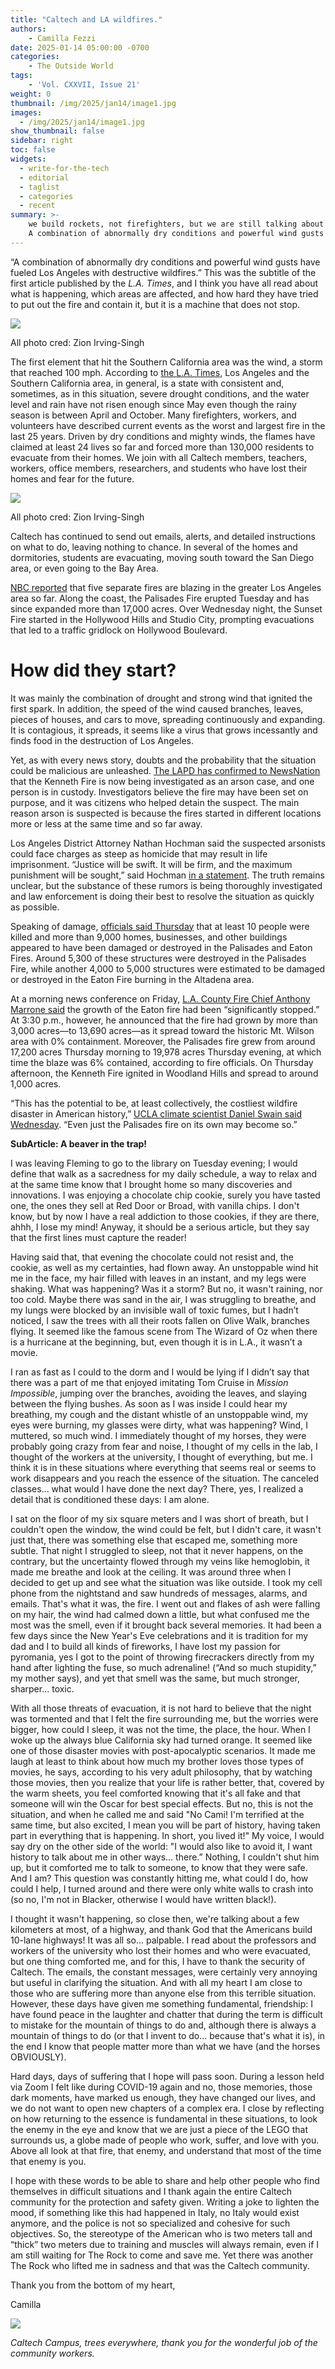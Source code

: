 ```yaml
---
title: "Caltech and LA wildfires."
authors: 
    - Camilla Fezzi
date: 2025-01-14 05:00:00 -0700
categories:
    - The Outside World
tags:
    - 'Vol. CXXVII, Issue 21'
weight: 0
thumbnail: /img/2025/jan14/image1.jpg
images:
  - /img/2025/jan14/image1.jpg
show_thumbnail: false
sidebar: right
toc: false
widgets:
  - write-for-the-tech
  - editorial
  - taglist
  - categories
  - recent
summary: >-
    we build rockets, not firefighters, but we are still talking about fire…right? 
    A combination of abnormally dry conditions and powerful wind gusts have fueled Los Angeles with destructive wildfires.” This was the subtitle of the first article published by the *L.A. Times*, and I think you have all read about what is happening, which areas are affected, and how hard they have tried to put out the fire and contain it, but it is a machine that does not stop.
---
```


 “A combination of abnormally dry conditions and powerful wind gusts have fueled Los Angeles with destructive wildfires.” This was the subtitle of the first article published by the *L.A. Times*, and I think you have all read about what is happening, which areas are affected, and how hard they have tried to put out the fire and contain it, but it is a machine that does not stop.

 ![](/img/2025/jan14/image1.jpg)

All photo cred: Zion Irving-Singh

The first element that hit the Southern California area was the wind, a storm that reached 100 mph. According to [the L.A. Times](https://www.latimes.com/environment/story/2025-01-13/could-brush-clearance-have-helped-slow-the-spread-of-the-palisades-fire), Los Angeles and the Southern California area, in general, is a state with consistent and, sometimes, as in this situation, severe drought conditions, and the water level and rain have not risen enough since May even though the rainy season is between April and October. Many firefighters, workers, and volunteers have described current events as the worst and largest fire in the last 25 years. Driven by dry conditions and mighty winds, the flames have claimed at least 24 lives so far and forced more than 130,000 residents to evacuate from their homes. We join with all Caltech members, teachers, workers, office members, researchers, and students who have lost their homes and fear for the future.



![](/img/2025/jan14/image7.jpg)

All photo cred: Zion Irving-Singh

Caltech has continued to send out emails, alerts, and detailed instructions on what to do, leaving nothing to chance. In several of the homes and dormitories, students are evacuating, moving south toward the San Diego area, or even going to the Bay Area.

[NBC reported](https://www.nbclosangeles.com/news/business/money-report/los-angeles-wildfires-could-be-costliest-blaze-in-u-s-history/3599913/) that five separate fires are blazing in the greater Los Angeles area so far. Along the coast, the Palisades Fire erupted Tuesday and has since expanded more than 17,000 acres. Over Wednesday night, the Sunset Fire started in the Hollywood Hills and Studio City, prompting evacuations that led to a traffic gridlock on Hollywood Boulevard.


# How did they start?

It was mainly the combination of drought and strong wind that ignited the first spark. In addition, the speed of the wind caused branches, leaves, pieces of houses, and cars to move, spreading continuously and expanding. It is contagious, it spreads, it seems like a virus that grows incessantly and finds food in the destruction of Los Angeles.

Yet, as with every news story, doubts and the probability that the situation could be malicious are unleashed. [The LAPD has confirmed to NewsNation](https://www.newsnationnow.com/your-morning/your-morning-arson-arrest-kenneth-fire/) that the Kenneth Fire is now being investigated as an arson case, and one person is in custody. Investigators believe the fire may have been set on purpose, and it was citizens who helped detain the suspect. The main reason arson is suspected is because the fires started in different locations more or less at the same time and so far away. 

Los Angeles District Attorney Nathan Hochman said the suspected arsonists could face charges as steep as homicide that may result in life imprisonment. “Justice will be swift. It will be firm, and the maximum punishment will be sought,” said Hochman [in a statement](https://lacounty.gov/2025/01/08/statement-from-los-angeles-county-district-attorney-nathan-hochman-on-the-los-angeles-county-fires/). The truth remains unclear, but the substance of these rumors is being thoroughly investigated and law enforcement is doing their best to resolve the situation as quickly as possible.

Speaking of damage, [officials said Thursday](https://www.washingtonpost.com/weather/interactive/2025/los-angeles-fires-palisades-eaton/) that at least 10 people were killed and more than 9,000 homes, businesses, and other buildings appeared to have been damaged or destroyed in the Palisades and Eaton Fires. Around 5,300 of these structures were destroyed in the Palisades Fire, while another 4,000 to 5,000 structures were estimated to be damaged or destroyed in the Eaton Fire burning in the Altadena area.

At a morning news conference on Friday, [L.A. County Fire Chief Anthony Marrone said](https://www.washingtonpost.com/weather/2025/01/09/california-fires-palisades-eaton-los-angeles-updates/) the growth of the Eaton fire had been “significantly stopped.” At 3:30 p.m., however, he announced that the fire had grown by more than 3,000 acres—to 13,690 acres—as it spread toward the historic Mt. Wilson area with 0% containment. Moreover, the Palisades fire grew from around 17,200 acres Thursday morning to 19,978 acres Thursday evening, at which time the blaze was 6% contained, according to fire officials. On Thursday afternoon, the Kenneth Fire ignited in Woodland Hills and spread to around 1,000 acres.

“This has the potential to be, at least collectively, the costliest wildfire disaster in American history,” [UCLA climate scientist Daniel Swain said Wednesday](https://www.snexplores.org/article/why-is-los-angeles-burning-wildfire#:~:text=%E2%80%9CThis%20has%20the%20potential%20to,its%20own%20may%20become%20so.%E2%80%9D). “Even just the Palisades fire on its own may become so.”

**SubArticle: A beaver in the trap!**

I was leaving Fleming to go to the library on Tuesday evening; I would define that walk as a sacredness for my daily schedule, a way to relax and at the same time know that I brought home so many discoveries and innovations. I was enjoying a chocolate chip cookie, surely you have tasted one, the ones they sell at Red Door or Broad, with vanilla chips. I don't know, but by now I have a real addiction to those cookies, if they are there, ahhh, I lose my mind! Anyway, it should be a serious article, but they say that the first lines must capture the reader!

Having said that, that evening the chocolate could not resist and, the cookie, as well as my certainties, had flown away. An unstoppable wind hit me in the face, my hair filled with leaves in an instant, and my legs were shaking. What was happening? Was it a storm? But no, it wasn't raining, nor too cold. Maybe there was sand in the air, I was struggling to breathe, and my lungs were blocked by an invisible wall of toxic fumes, but I hadn’t noticed, I saw the trees with all their roots fallen on Olive Walk, branches flying. It seemed like the famous scene from The Wizard of Oz when there is a hurricane at the beginning, but, even though it is in L.A., it wasn’t a movie. 

I ran as fast as I could to the dorm and I would be lying if I didn’t say that there was a part of me that enjoyed imitating Tom Cruise in *Mission Impossible*, jumping over the branches, avoiding the leaves, and slaying between the flying bushes. As soon as I was inside I could hear my breathing, my cough and the distant whistle of an unstoppable wind, my eyes were burning, my glasses were dirty, what was happening? Wind, I muttered, so much wind. I immediately thought of my horses, they were probably going crazy from fear and noise, I thought of my cells in the lab, I thought of the workers at the university, I thought of everything, but me. I think it is in these situations where everything that seems real or seems to work disappears and you reach the essence of the situation. The canceled classes... what would I have done the next day? There, yes, I realized a detail that is conditioned these days: I am alone.

I sat on the floor of my six square meters and I was short of breath, but I couldn't open the window, the wind could be felt, but I didn't care, it wasn't just that, there was something else that escaped me, something more subtle. That night I struggled to sleep, not that it never happens, on the contrary, but the uncertainty flowed through my veins like hemoglobin, it made me breathe and look at the ceiling. It was around three when I decided to get up and see what the situation was like outside. I took my cell phone from the nightstand and saw hundreds of messages, alarms, and emails. That's what it was, the fire. I went out and flakes of ash were falling on my hair, the wind had calmed down a little, but what confused me the most was the smell, even if it brought back several memories. It had been a few days since the New Year's Eve celebrations and it is tradition for my dad and I to build all kinds of fireworks, I have lost my passion for pyromania, yes I got to the point of throwing firecrackers directly from my hand after lighting the fuse, so much adrenaline! (“And so much stupidity,” my mother says), and yet that smell was the same, but much stronger, sharper... toxic.

With all those threats of evacuation, it is not hard to believe that the night was tormented and that I felt the fire surrounding me, but the worries were bigger, how could I sleep, it was not the time, the place, the hour. When I woke up the always blue California sky had turned orange. It seemed like one of those disaster movies with post-apocalyptic scenarios. It made me laugh at least to think about how much my brother loves those types of movies, he says, according to his very adult philosophy, that by watching those movies, then you realize that your life is rather better, that, covered by the warm sheets, you feel comforted knowing that it's all fake and that someone will win the Oscar for best special effects. But no, this is not the situation, and when he called me and said "No Cami! I'm terrified at the same time, but also excited, I mean you will be part of history, having taken part in everything that is happening. In short, you lived it!" My voice, I would say dry on the other side of the world: "I would also like to avoid it, I want history to talk about me in other ways… there.” Nothing, I couldn't shut him up, but it comforted me to talk to someone, to know that they were safe. And I am? This question was constantly hitting me, what could I do, how could I help, I turned around and there were only white walls to crash into (so no, I'm not in Blacker, otherwise I would have written black!).

I thought it wasn't happening, so close then, we're talking about a few kilometers at most, of a highway, and thank God that the Americans build 10-lane highways! It was all so... palpable. I read about the professors and workers of the university who lost their homes and who were evacuated, but one thing comforted me, and for this, I have to thank the security of Caltech. The emails, the constant messages, were certainly very annoying but useful in clarifying the situation. And with all my heart I am close to those who are suffering more than anyone else from this terrible situation. However, these days have given me something fundamental, friendship: I have found peace in the laughter and chatter that during the term is difficult to mistake for the mountain of things to do and, although there is always a mountain of things to do (or that I invent to do... because that's what it is), in the end I know that people matter more than what we have (and the horses OBVIOUSLY).

Hard days, days of suffering that I hope will pass soon. During a lesson held via Zoom I felt like during COVID-19 again and no, those memories, those dark moments, have marked us enough, they have changed our lives, and we do not want to open new chapters of a complex era. I close by reflecting on how returning to the essence is fundamental in these situations, to look the enemy in the eye and know that we are just a piece of the LEGO that surrounds us, a globe made of people who work, suffer, and love with you. Above all look at that fire, that enemy, and understand that most of the time that enemy is you.

I hope with these words to be able to share and help other people who find themselves in difficult situations and I thank again the entire Caltech community for the protection and safety given. Writing a joke to lighten the mood, if something like this had happened in Italy, no Italy would exist anymore, and the police is not so specialized and cohesive for such objectives. So, the stereotype of the American who is two meters tall and “thick” two meters due to training and muscles will always remain, even if I am still waiting for The Rock to come and save me. Yet there was another The Rock who lifted me in sadness and that was the Caltech community.

Thank you from the bottom of my heart,

Camilla

 ![](/img/2025/jan14/caltech-trees.jpg)

*Caltech Campus, trees everywhere, thank you for the wonderful job of the community workers.*
